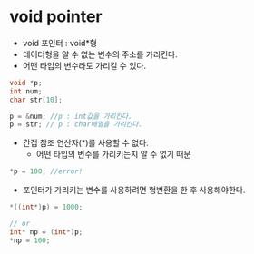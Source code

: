 ﻿# void pointer

- void 포인터 : void*형
- 데이터형을 알 수 없는 변수의 주소를 가리킨다.
- 어떤 타입의 변수라도 가리킬 수 있다.

```c
void *p;
int num;
char str[10];

p = &num; //p : int값을 가리킨다.
p = str; // p : char배열을 가리킨다.
```

- 간접 참조 연산자(*)를 사용할 수 없다.
	- 어떤 타입의 변수를 가리키는지 알 수 없기 때문
```c
*p = 100; //error!
```

- 포인터가 가리키는 변수를 사용하려면 형변환을 한 후 사용해야한다.
```c
*((int*)p) = 1000;

// or
int* np = (int*)p;
*np = 100;
```